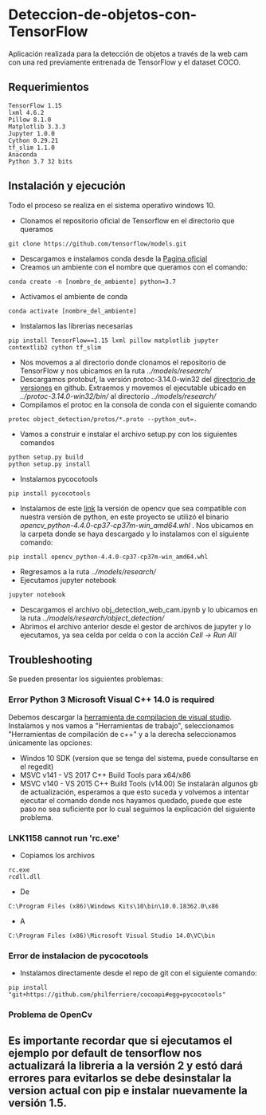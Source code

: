 # Deteccion-de-objetos-con-TensorFlow
Aplicación realizada para la detección de objetos a través de la web cam con una red previamente entrenada de TensorFlow y el dataset COCO.
## Requerimientos
```
TensorFlow 1.15
lxml 4.6.2
Pillow 8.1.0
Matplotlib 3.3.3
Jupyter 1.0.0
Cython 0.29.21
tf_slim 1.1.0
Anaconda
Python 3.7 32 bits
```
## Instalación y ejecución
Todo el proceso se realiza en el sistema operativo windows 10.
* Clonamos el repositorio oficial de Tensorflow en el directorio que queramos
```
git clone https://github.com/tensorflow/models.git
```
* Descargamos e instalamos conda desde la [Pagina oficial](https://docs.anaconda.com/anaconda/install/windows/) 
* Creamos un ambiente con el nombre que queramos con el comando:
```
conda create -n [nombre_de_ambiente] python=3.7
```
* Activamos el ambiente de conda
```
conda activate [nombre_del_ambiente]
```
* Instalamos las librerias necesarias
```
pip install TensorFlow==1.15 lxml pillow matplotlib jupyter contextlib2 cython tf_slim
```
* Nos movemos a al directorio donde clonamos el repositorio de TensorFlow y nos ubicamos en la ruta _../models/research/_
* Descargamos protobuf, la versión protoc-3.14.0-win32 del [directorio de versiones](https://github.com/protocolbuffers/protobuf/releases) en github.
Extraemos y movemos el ejecutable ubicado en _../protoc-3.14.0-win32/bin/_ al directorio _../models/research/_
* Compilamos el protoc en la consola de conda con el siguiente comando 
```
protoc object_detection/protos/*.proto --python_out=.
```
* Vamos a construir e instalar el archivo setup.py con los siguientes comandos
```
python setup.py build
python setup.py install
```
* Instalamos pycocotools
```
pip install pycocotools
```
* Instalamos de este [link](https://www.lfd.uci.edu/~gohlke/pythonlibs/#opencv) la versión de opencv que sea compatible con nuestra versión de python, en este proyecto se utilizó el binario _opencv_python-4.4.0-cp37-cp37m-win_amd64.whl_ .
Nos ubicamos en la carpeta donde se haya descargado y lo instalamos con el siguiente comando:
```
pip install opencv_python-4.4.0-cp37-cp37m-win_amd64.whl
```
* Regresamos a la ruta _../models/research/_
* Ejecutamos jupyter notebook
```
jupyter notebook 
```
* Descargamos el archivo obj_detection_web_cam.ipynb y lo ubicamos en la ruta _../models/research/object_detection/_
* Abrimos el archivo anterior desde el gestor de archivos de jupyter y lo ejecutamos, ya sea celda por celda o con la acción _Cell -> Run All_
## Troubleshooting
Se pueden presentar los siguientes problemas: 
### Error Python 3 Microsoft Visual C++ 14.0 is required
Debemos descargar la [herramienta de compilacion de visual studio](https://visualstudio.microsoft.com/thank-you-downloading-visual-studio/?sku=BuildTools&rel=16). Instalamos y nos vamos a "Herramientas de trabajo", seleccionamos "Herramientas de compilación de c++" y a la derecha seleccionamos únicamente las opciones:
* Windos 10 SDK (version que se tenga del sistema, puede consultarse en el regedit)
* MSVC v141 - VS 2017 C++ Build Tools para x64/x86
* MSVC v140 - VS 2015 C++ Build Tools (v14.00)
Se instalarán algunos gb de actualización, esperamos a que esto suceda y volvemos a intentar ejecutar el comando donde nos hayamos quedado, puede que este paso no sea suficiente por lo cual seguimos la explicación del siguiente problema. 
### LNK1158 cannot run 'rc.exe'
* Copiamos los archivos
```
rc.exe
rcdll.dll
```
* De
```
C:\Program Files (x86)\Windows Kits\10\bin\10.0.18362.0\x86
```
* A
```
C:\Program Files (x86)\Microsoft Visual Studio 14.0\VC\bin
```
### Error de instalacion de pycocotools
* Instalamos directamente desde el repo de git con el siguiente comando:
```
pip install "git+https://github.com/philferriere/cocoapi#egg=pycocotools"
```
### Problema de OpenCv
Es importante recordar que si ejecutamos el ejemplo por default de tensorflow nos actualizará la libreria a la versión 2 y estó dará errores para evitarlos se debe
desinstalar la version actual con pip e instalar nuevamente la versión 1.5. 
---
